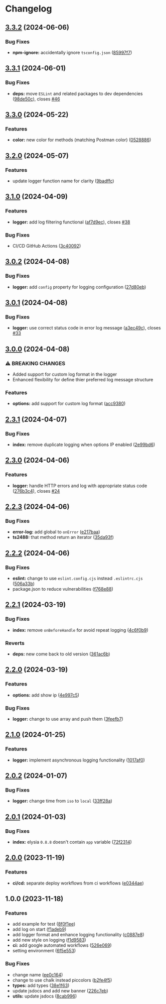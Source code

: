 # Changelog

## [3.3.2](https://github.com/PunGrumpy/logixlysia/compare/v3.3.1...v3.3.2) (2024-06-06)


### Bug Fixes

* **npm-ignore:** accidentally ignore `tsconfig.json` ([85997f7](https://github.com/PunGrumpy/logixlysia/commit/85997f7dd8bb22b4811a7555e0a56e0cfb3ee269))

## [3.3.1](https://github.com/PunGrumpy/logixlysia/compare/v3.3.0...v3.3.1) (2024-06-01)


### Bug Fixes

* **deps:** move `ESLint` and related packages to dev dependencies ([98de50c](https://github.com/PunGrumpy/logixlysia/commit/98de50c6c3bffc5939963ebd04563204c7c70793)), closes [#46](https://github.com/PunGrumpy/logixlysia/issues/46)

## [3.3.0](https://github.com/PunGrumpy/logixlysia/compare/v3.2.0...v3.3.0) (2024-05-22)


### Features

* **color:** new color for methods (matching Postman color) ([0528886](https://github.com/PunGrumpy/logixlysia/commit/0528886ef9fdaa466e4b78b46fb09d31731b0520))

## [3.2.0](https://github.com/PunGrumpy/logixlysia/compare/v3.1.0...v3.2.0) (2024-05-07)


### Features

* update logger function name for clarity ([9badffc](https://github.com/PunGrumpy/logixlysia/commit/9badffc286fc13feda9eeffd28881990ae437c9f))

## [3.1.0](https://github.com/PunGrumpy/logixlysia/compare/v3.0.2...v3.1.0) (2024-04-09)


### Features

* **logger:** add log filtering functional ([af7d9ec](https://github.com/PunGrumpy/logixlysia/commit/af7d9ec5b2bb5ff5942d1a586be23a9d23a2c1cf)), closes [#38](https://github.com/PunGrumpy/logixlysia/issues/38)


### Bug Fixes

* CI/CD GitHub Actions ([3c40092](https://github.com/PunGrumpy/logixlysia/commit/3c40092bd0ac7bf8bd601a299453cf5080224234))

## [3.0.2](https://github.com/PunGrumpy/logixlysia/compare/v3.0.1...v3.0.2) (2024-04-08)


### Bug Fixes

* **logger:** add `config` property for logging configuration ([27d80eb](https://github.com/PunGrumpy/logixlysia/commit/27d80eb6b0c3a4a40a96738b235d9bc6b117c804))

## [3.0.1](https://github.com/PunGrumpy/logixlysia/compare/v3.0.0...v3.0.1) (2024-04-08)


### Bug Fixes

* **logger:** use correct status code in error log message ([a3ec49c](https://github.com/PunGrumpy/logixlysia/commit/a3ec49cd3fc1dc7f01a29b21e4de9cf543329c43)), closes [#33](https://github.com/PunGrumpy/logixlysia/issues/33)

## [3.0.0](https://github.com/PunGrumpy/logixlysia/compare/v2.3.1...v3.0.0) (2024-04-08)


### ⚠ BREAKING CHANGES

* Added support for custom log format in the logger
* Enhanced flexibility for define thier preferred log message structure

### Features

* **options:** add support for custom log format ([acc9380](https://github.com/PunGrumpy/logixlysia/commit/acc9380ea25691e7d7fec175094cb6a9878b6c69))

## [2.3.1](https://github.com/PunGrumpy/logixlysia/compare/v2.3.0...v2.3.1) (2024-04-07)


### Bug Fixes

* **index:** remove duplicate logging when options IP enabled ([2e99bd6](https://github.com/PunGrumpy/logixlysia/commit/2e99bd628b7160fb43161ca08e49f711b74e8666))

## [2.3.0](https://github.com/PunGrumpy/logixlysia/compare/v2.2.3...v2.3.0) (2024-04-06)


### Features

* **logger:** handle HTTP errors and log with appropriate status code ([276b3c4](https://github.com/PunGrumpy/logixlysia/commit/276b3c41334bcf1cefd032ae11f71fb8cda2bc9a)), closes [#24](https://github.com/PunGrumpy/logixlysia/issues/24)

## [2.2.3](https://github.com/PunGrumpy/logixlysia/compare/v2.2.2...v2.2.3) (2024-04-06)


### Bug Fixes

* **error-log:** add global to `onError` ([e217baa](https://github.com/PunGrumpy/logixlysia/commit/e217baad9f72fa3e866f959f371768ed2ed22e33))
* **ts2488:** that method return an iterator ([35da93f](https://github.com/PunGrumpy/logixlysia/commit/35da93f75e34ff212ddd31ff951425551f31c764))

## [2.2.2](https://github.com/PunGrumpy/logixlysia/compare/v2.2.1...v2.2.2) (2024-04-06)


### Bug Fixes

* **eslint:** change to use `eslint.config.cjs` instead `.eslintrc.cjs` ([506a33b](https://github.com/PunGrumpy/logixlysia/commit/506a33bc6540614a0b912ddedec109b2215affa3))
* package.json to reduce vulnerabilities ([f768e88](https://github.com/PunGrumpy/logixlysia/commit/f768e88acd7d7c1faf32dab06a467c2cd6ba8f9c))

## [2.2.1](https://github.com/PunGrumpy/logixlysia/compare/v2.2.0...v2.2.1) (2024-03-19)


### Bug Fixes

* **index:** remove `onBeforeHandle` for avoid repeat logging ([4c6f0b9](https://github.com/PunGrumpy/logixlysia/commit/4c6f0b9912a4319ada15ad2a5110a9ed34f08a11))


### Reverts

* **deps:** new come back to old version ([361ac6b](https://github.com/PunGrumpy/logixlysia/commit/361ac6b2821ac897c1a4658cbfa1b5eb1a190804))

## [2.2.0](https://github.com/PunGrumpy/logixlysia/compare/v2.1.0...v2.2.0) (2024-03-19)


### Features

* **options:** add show ip ([4e997c5](https://github.com/PunGrumpy/logixlysia/commit/4e997c557e9aef6046a93e0cab9fe11a87df3430))


### Bug Fixes

* **logger:** change to use array and push them ([3feefb7](https://github.com/PunGrumpy/logixlysia/commit/3feefb7a8dddc42c4eec54de40ab9dd8d5c70e70))

## [2.1.0](https://github.com/PunGrumpy/logixlysia/compare/v2.0.2...v2.1.0) (2024-01-25)


### Features

* **logger:** implement asynchronous logging functionality ([1017af0](https://github.com/PunGrumpy/logixlysia/commit/1017af0a28bd6121a85ec814a9177fd303c2572c))

## [2.0.2](https://github.com/PunGrumpy/logixlysia/compare/v2.0.1...v2.0.2) (2024-01-07)


### Bug Fixes

* **logger:** change time from `iso` to `local` ([33ff28a](https://github.com/PunGrumpy/logixlysia/commit/33ff28a4a41db1dda7ca224e4807bd2451b95985))

## [2.0.1](https://github.com/PunGrumpy/logixlysia/compare/v2.0.0...v2.0.1) (2024-01-03)


### Bug Fixes

* **index:** elysia `0.8.8` doesn't contain `app` variable ([72f2314](https://github.com/PunGrumpy/logixlysia/commit/72f2314adf392b2e5387bb731f1417bf689e2dd9))

## [2.0.0](https://github.com/PunGrumpy/logixlysia/compare/v1.0.0...v2.0.0) (2023-11-19)


### Features

* **ci/cd:** separate deploy workflows from ci workflows ([e0344ae](https://github.com/PunGrumpy/logixlysia/commit/e0344ae32f711d140b1c914164e8eb7a57181558))

## 1.0.0 (2023-11-18)


### Features

* add example for test ([8f0f1ee](https://github.com/PunGrumpy/logixlysia/commit/8f0f1ee01de5e5c639687bf0971f0347c3516ed0))
* add log on start ([f1adeb9](https://github.com/PunGrumpy/logixlysia/commit/f1adeb9c620b42a2639ea6f01fa3e0ebd583ee8f))
* add logger format and enhance logging functionality ([c0887e8](https://github.com/PunGrumpy/logixlysia/commit/c0887e8eed6142a476d2fd7eb343ef6933e26d31))
* add new style on logging ([f1d9583](https://github.com/PunGrumpy/logixlysia/commit/f1d95832eacd6528c23454b914c61e09b4c1b83a))
* **ci:** add google automated workflows ([526e069](https://github.com/PunGrumpy/logixlysia/commit/526e0695029b0235a268445fd1c72b267c030c13))
* setting environment ([6f5e553](https://github.com/PunGrumpy/logixlysia/commit/6f5e553744999c70de1d8fb1b42a5eb7b75d8798))


### Bug Fixes

* change name ([ee0c164](https://github.com/PunGrumpy/logixlysia/commit/ee0c1645be16a582c4df03874fdf0712e27a9e6a))
* change to use chalk instead piccolors ([b2fe4f5](https://github.com/PunGrumpy/logixlysia/commit/b2fe4f5a8dce51731e1729b9b0f2c7a15d280978))
* **types:** add types ([38e1f63](https://github.com/PunGrumpy/logixlysia/commit/38e1f63b4b92f4829772d638d45d7bad8182dbdc))
* update jsdocs and add new banner ([226c7eb](https://github.com/PunGrumpy/logixlysia/commit/226c7ebac504f661e58a9581c54e1937dfbea4a8))
* **utils:** update jsdocs ([8cab996](https://github.com/PunGrumpy/logixlysia/commit/8cab996e757d997d3a05183e85d4bfe684fdb11d))

